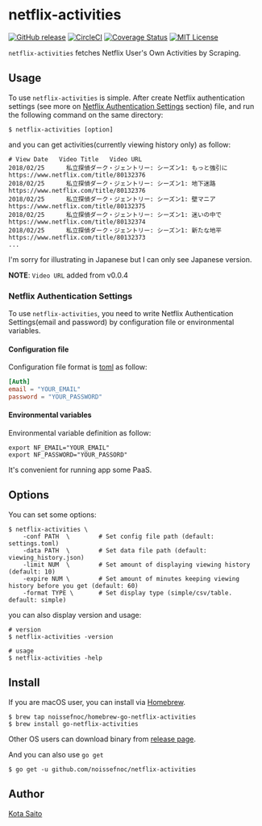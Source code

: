 netflix-activities
==================

[![GitHub release](http://img.shields.io/github/release/noissefnoc/go-netflix-activities.svg?style=flat-square)][release]
[![CircleCI](https://circleci.com/gh/noissefnoc/go-netflix-activities/tree/master.svg?style=svg)](https://circleci.com/gh/noissefnoc/go-netflix-activities/tree/master)
[![Coverage Status](https://coveralls.io/repos/github/noissefnoc/go-netflix-activities/badge.svg?branch=master)](https://coveralls.io/github/noissefnoc/go-netflix-activities?branch=master)
[![MIT License](http://img.shields.io/badge/license-MIT-blue.svg?style=flat-square)][license]

[release]: https://github.com/noissefnoc/go-netflix-activities/releases
[license]: https://github.com/noissefnoc/embulk-output-gsheets/blob/master/LICENSE.txt

`netflix-activities` fetches Netflix User's Own Activities by Scraping.


Usage
-----

To use `netflix-activities` is simple. After create Netflix authentication settings (see more on [Netflix Authentication Settings](https://github.com/noissefnoc/go-netflix-activities#netflix-authentication-settings) section) file, and run the following command on the same directory:

```
$ netflix-activities [option]
```

and you can get activities(currently viewing history only) as follow:

```
# View Date   Video Title   Video URL
2018/02/25      私立探偵ダーク・ジェントリー: シーズン1: もっと強引に https://www.netflix.com/title/80132376  
2018/02/25      私立探偵ダーク・ジェントリー: シーズン1: 地下迷路 https://www.netflix.com/title/80132376
2018/02/25      私立探偵ダーク・ジェントリー: シーズン1: 壁マニア https://www.netflix.com/title/80132375
2018/02/25      私立探偵ダーク・ジェントリー: シーズン1: 迷いの中で    https://www.netflix.com/title/80132374
2018/02/25      私立探偵ダーク・ジェントリー: シーズン1: 新たな地平    https://www.netflix.com/title/80132373
... 
```

I'm sorry for illustrating in Japanese but I can only see Japanese version.

**NOTE**: `Video URL` added from v0.0.4

### Netflix Authentication Settings

To use `netflix-activities`, you need to write Netflix Authentication Settings(email and password) by configuration file or environmental variables.

#### Configuration file

Configuration file format is [toml](https://github.com/toml-lang/toml) as follow:

```settings.toml
[Auth]
email = "YOUR_EMAIL"
password = "YOUR_PASSWORD"
```

#### Environmental variables

Environmental variable definition as follow:

```
export NF_EMAIL="YOUR_EMAIL"
export NF_PASSWORD="YOUR_PASSORD"
```

It's convenient for running app some PaaS.

Options
--------

You can set some options:

```
$ netflix-activities \
    -conf PATH  \        # Set config file path (default: settings.toml)
    -data PATH  \        # Set data file path (default: viewing_history.json)
    -limit NUM  \        # Set amount of displaying viewing history (default: 10)
    -expire NUM \        # Set amount of minutes keeping viewing history before you get (default: 60)
    -format TYPE \       # Set display type (simple/csv/table. default: simple)
```

you can also display version and usage:

```
# version
$ netflix-activities -version

# usage
$ netflix-activities -help
```

Install
--------

If you are macOS user, you can install via [Homebrew](https://brew.sh/).

```
$ brew tap noissefnoc/homebrew-go-netflix-activities
$ brew install go-netflix-activities
```

Other OS users can download binary from [release page](https://github.com/noissefnoc/go-netflix-activities/releases).

And you can also use `go get`

```
$ go get -u github.com/noissefnoc/netflix-activities
```


Author
------

[Kota Saito](https://github.com/noissefnoc)
